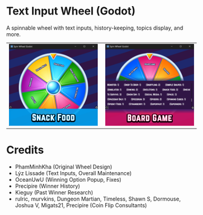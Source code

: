 <h1>
  Text Input Wheel (Godot)
</h1>

A spinnable wheel with text inputs, history-keeping, topics display, and more.

<table style="border: none; border-collapse: collapse;">
  <tr style="border: none;">
    <td style="border: none; padding-right: 10px;">
      <img src="https://github.com/HyperGameDev/text-input-wheel-godot/blob/main/screenshots/wheel1.png" alt="Text input wheel spun and landed on a topic">
    </td>
    <td style="border: none; padding-left: 10px;">
      <img src="https://github.com/HyperGameDev/text-input-wheel-godot/blob/main/screenshots/wheel2.png" alt="Text input wheel with viewable history of topics">
    </td>
  </tr>
</table>

<h1 align="left">
  Credits
</h1>

- PhamMinhKha (Original Wheel Design)
- Lýz Lissade (Text Inputs, Overall Maintenance)
- OceanUwU (Winning Option Popup, Fixes)
- Precipire (Winner History)
- Kieguy (Past Winner Research)
- rulric, murvkins, Dungeon Martian, Timeless, Shawn S, Dormouse, Joshua V, Migats21, Precipire (Coin Flip Consultants)
